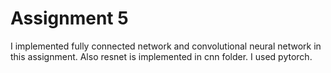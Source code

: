 # Assignment 5
I implemented fully connected network and convolutional neural network in this assignment. Also resnet is implemented in cnn folder. I used pytorch.
